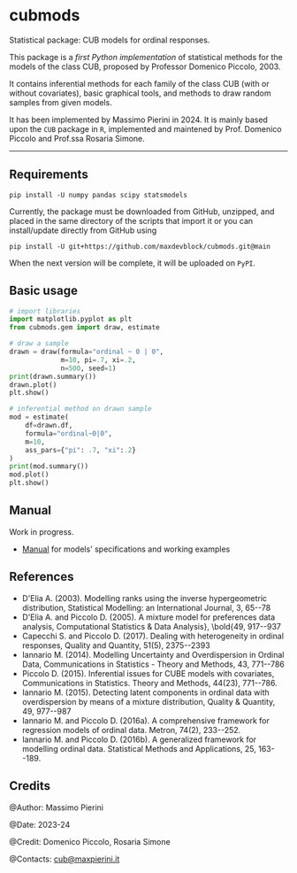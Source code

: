 # cubmods
Statistical package: CUB models for ordinal responses.

This package is a _first Python implementation_ of statistical methods for the models of the class CUB, proposed by Professor Domenico Piccolo, 2003.

It contains inferential methods for each family of the class CUB (with or without covariates), basic graphical tools, and methods to draw random samples from given models.

It has been implemented by Massimo Pierini in 2024. It is mainly based upon the `CUB` package in `R`, implemented and maintened by Prof. Domenico Piccolo and Prof.ssa Rosaria Simone.

***

## Requirements

```
pip install -U numpy pandas scipy statsmodels
```

Currently, the package must be downloaded from GitHub, unzipped, and placed in the same directory of the scripts that import it or you can install/update directly from GitHub using

```
pip install -U git+https://github.com/maxdevblock/cubmods.git@main
```

When the next version will be complete, it will be uploaded on `PyPI`.

## Basic usage
```Python
# import libraries
import matplotlib.pyplot as plt
from cubmods.gem import draw, estimate

# draw a sample
drawn = draw(formula="ordinal ~ 0 | 0",
             m=10, pi=.7, xi=.2,
             n=500, seed=1)
print(drawn.summary())
drawn.plot()
plt.show()

# inferential method on drawn sample
mod = estimate(
    df=drawn.df,
    formula="ordinal~0|0",
    m=10,
    ass_pars={"pi": .7, "xi":.2}
)
print(mod.summary())
mod.plot()
plt.show()
```

## Manual
Work in progress.

- [Manual](./Manual) for models' specifications and working examples

## References
  - D'Elia A. (2003). Modelling ranks using the inverse hypergeometric distribution, Statistical Modelling: an International Journal, 3, 65--78
  - D'Elia A. and Piccolo D. (2005). A mixture model for preferences data analysis, Computational Statistics & Data Analysis},  \bold{49, 917--937
  - Capecchi S. and Piccolo D. (2017). Dealing with heterogeneity in ordinal responses, Quality and Quantity, 51(5), 2375--2393
  - Iannario M. (2014). Modelling Uncertainty and Overdispersion in Ordinal Data, Communications in Statistics - Theory and Methods, 43, 771--786
  - Piccolo D. (2015). Inferential issues for CUBE models with covariates, Communications in Statistics. Theory and Methods, 44(23), 771--786.
  - Iannario M. (2015). Detecting latent components in ordinal data with overdispersion by means of a mixture distribution, Quality & Quantity, 49, 977--987
  - Iannario M. and Piccolo D. (2016a). A comprehensive framework for regression models of ordinal data. Metron, 74(2), 233--252.
  - Iannario M. and Piccolo D. (2016b). A generalized framework for modelling ordinal data. Statistical Methods and Applications, 25, 163--189.

## Credits
@Author:      Massimo Pierini

@Date:        2023-24

@Credit:      Domenico Piccolo, Rosaria Simone

@Contacts:    cub@maxpierini.it
